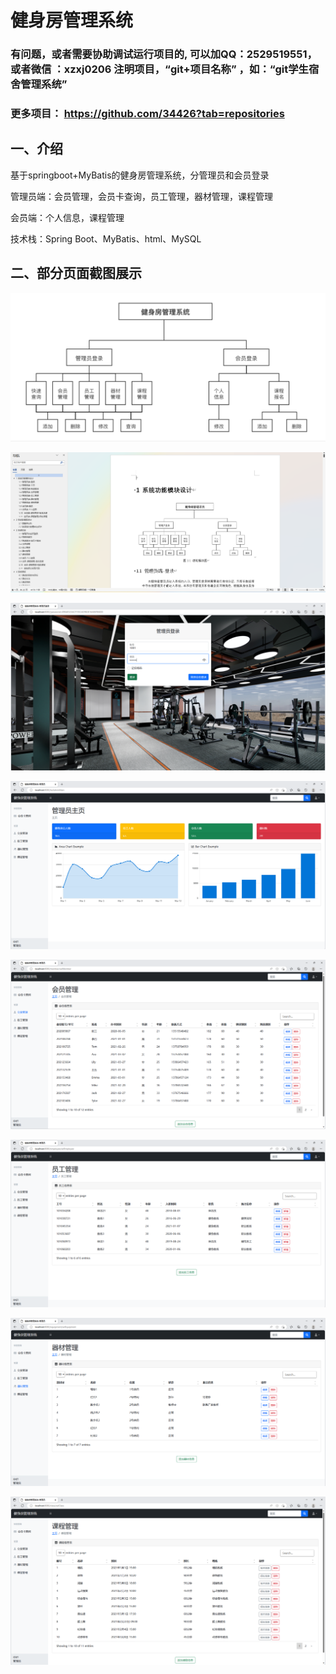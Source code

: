 # 健身房管理系统


### 有问题，或者需要协助调试运行项目的, 可以加QQ：2529519551，或者微信 ：xzxj0206 注明项目，“git+项目名称” ，如：“git学生宿舍管理系统”

### 更多项目： https://github.com/34426?tab=repositories


## 一、介绍

基于springboot+MyBatis的健身房管理系统，分管理员和会员登录

管理员端：会员管理，会员卡查询，员工管理，器材管理，课程管理

会员端：个人信息，课程管理

技术栈：Spring Boot、MyBatis、html、MySQL

## 二、部分页面截图展示

![img.png](imgs/img.png)

![img_7.png](imgs/img_7.png)

![img_1.png](imgs/img_1.png)

![img_2.png](imgs/img_2.png)

![img_3.png](imgs/img_3.png)

![img_4.png](imgs/img_4.png)

![img_5.png](imgs/img_5.png)

![img_6.png](imgs/img_6.png)

